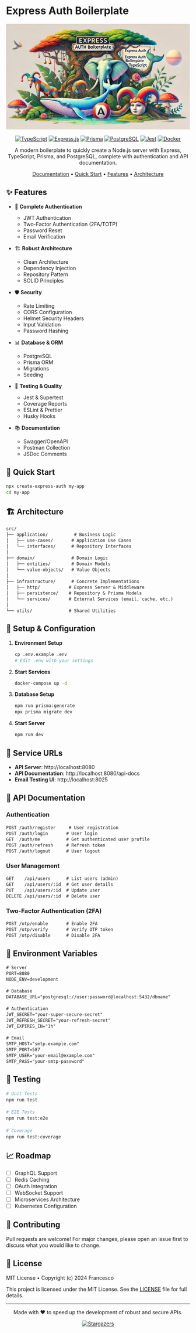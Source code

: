 # Express Auth Boilerplate

<div align="center">

![Express Auth Banner](https://raw.githubusercontent.com/francemazzi/auth-boiler-plate/main/.github/assets/express.auth.jpg)

[![TypeScript](https://img.shields.io/badge/TypeScript-007ACC?style=for-the-badge&logo=typescript&logoColor=white)](https://www.typescriptlang.org/)
[![Express.js](https://img.shields.io/badge/Express.js-000000?style=for-the-badge&logo=express&logoColor=white)](https://expressjs.com/)
[![Prisma](https://img.shields.io/badge/Prisma-2D3748?style=for-the-badge&logo=prisma&logoColor=white)](https://www.prisma.io/)
[![PostgreSQL](https://img.shields.io/badge/PostgreSQL-316192?style=for-the-badge&logo=postgresql&logoColor=white)](https://www.postgresql.org/)
[![Jest](https://img.shields.io/badge/Jest-C21325?style=for-the-badge&logo=jest&logoColor=white)](https://jestjs.io/)
[![Docker](https://img.shields.io/badge/Docker-2CA5E0?style=for-the-badge&logo=docker&logoColor=white)](https://www.docker.com/)

A modern boilerplate to quickly create a Node.js server with Express, TypeScript, Prisma, and PostgreSQL, complete with authentication and API documentation.

[Documentation](#-documentation) •
[Quick Start](#-quick-start) •
[Features](#-features) •
[Architecture](#-architecture)

</div>

## ✨ Features

- 🔐 **Complete Authentication**

  - JWT Authentication
  - Two-Factor Authentication (2FA/TOTP)
  - Password Reset
  - Email Verification

- 🏗 **Robust Architecture**

  - Clean Architecture
  - Dependency Injection
  - Repository Pattern
  - SOLID Principles

- 🛡 **Security**

  - Rate Limiting
  - CORS Configuration
  - Helmet Security Headers
  - Input Validation
  - Password Hashing

- 📊 **Database & ORM**

  - PostgreSQL
  - Prisma ORM
  - Migrations
  - Seeding

- 🧪 **Testing & Quality**

  - Jest & Supertest
  - Coverage Reports
  - ESLint & Prettier
  - Husky Hooks

- 📚 **Documentation**
  - Swagger/OpenAPI
  - Postman Collection
  - JSDoc Comments

## 🚀 Quick Start

```bash
npx create-express-auth my-app
cd my-app
```

## 🏗 Architecture

```
src/
├── application/          # Business Logic
│   ├── use-cases/       # Application Use Cases
│   └── interfaces/      # Repository Interfaces
│
├── domain/              # Domain Logic
│   ├── entities/        # Domain Models
│   └── value-objects/   # Value Objects
│
├── infrastructure/      # Concrete Implementations
│   ├── http/           # Express Server & Middleware
│   ├── persistence/    # Repository & Prisma Models
│   └── services/       # External Services (email, cache, etc.)
│
└── utils/              # Shared Utilities
```

## 🚀 Setup & Configuration

1. **Environment Setup**

   ```bash
   cp .env.example .env
   # Edit .env with your settings
   ```

2. **Start Services**

   ```bash
   docker-compose up -d
   ```

3. **Database Setup**

   ```bash
   npm run prisma:generate
   npx prisma migrate dev
   ```

4. **Start Server**
   ```bash
   npm run dev
   ```

## 🔗 Service URLs

- **API Server**: http://localhost:8080
- **API Documentation**: http://localhost:8080/api-docs
- **Email Testing UI**: http://localhost:8025

## 📝 API Documentation

### Authentication

```http
POST /auth/register     # User registration
POST /auth/login       # User login
GET  /auth/me          # Get authenticated user profile
POST /auth/refresh     # Refresh token
POST /auth/logout      # User logout
```

### User Management

```http
GET    /api/users      # List users (admin)
GET    /api/users/:id  # Get user details
PUT    /api/users/:id  # Update user
DELETE /api/users/:id  # Delete user
```

### Two-Factor Authentication (2FA)

```http
POST /otp/enable       # Enable 2FA
POST /otp/verify       # Verify OTP token
POST /otp/disable      # Disable 2FA
```

## 🔧 Environment Variables

```env
# Server
PORT=8080
NODE_ENV=development

# Database
DATABASE_URL="postgresql://user:password@localhost:5432/dbname"

# Authentication
JWT_SECRET="your-super-secure-secret"
JWT_REFRESH_SECRET="your-refresh-secret"
JWT_EXPIRES_IN="1h"

# Email
SMTP_HOST="smtp.example.com"
SMTP_PORT=587
SMTP_USER="your-email@example.com"
SMTP_PASS="your-smtp-password"
```

## 🧪 Testing

```bash
# Unit Tests
npm run test

# E2E Tests
npm run test:e2e

# Coverage
npm run test:coverage
```

## 📈 Roadmap

- [ ] GraphQL Support
- [ ] Redis Caching
- [ ] OAuth Integration
- [ ] WebSocket Support
- [ ] Microservices Architecture
- [ ] Kubernetes Configuration

## 🤝 Contributing

Pull requests are welcome! For major changes, please open an issue first to discuss what you would like to change.

## 📄 License

MIT License • Copyright (c) 2024 Francesco

This project is licensed under the MIT License. See the [LICENSE](LICENSE) file for full details.

---

<div align="center">
Made with ❤️ to speed up the development of robust and secure APIs.

[![Stargazers](https://img.shields.io/github/stars/francemazzi/auth-boiler-plate?style=social)](https://github.com/francemazzi/auth-boiler-plate)

</div>
